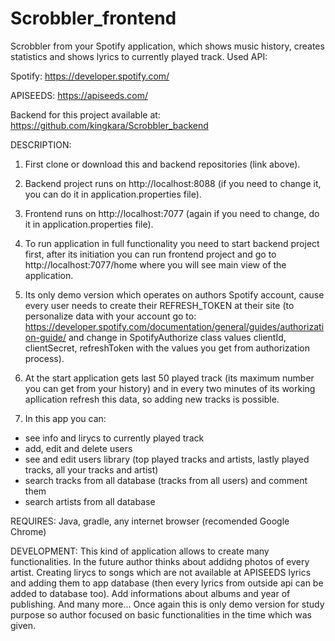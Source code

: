 # Scrobbler_frontend
Scrobbler from your Spotify application, which shows music history, creates statistics and shows lyrics to currently played track. Used API:

Spotify: https://developer.spotify.com/


APISEEDS: https://apiseeds.com/


Backend for this project available at: https://github.com/kingkara/Scrobbler_backend

DESCRIPTION:
1. First clone or download this and backend repositories (link above).

2. Backend project runs on http://localhost:8088 (if you need to change it, you can do it in application.properties file).

3. Frontend runs on http://localhost:7077 (again if you need to change, do it in application.properties file).

4. To run application in full functionality you need to start backend project first, after its initiation you can run frontend project and
  go to http://localhost:7077/home where you will see main view of the application.
  
5. Its only demo version which operates on authors Spotify account, cause every user needs to create their REFRESH_TOKEN at their site
  (to personalize data with your account go to: https://developer.spotify.com/documentation/general/guides/authorization-guide/
  and change in SpotifyAuthorize class values clientId, clientSecret, refreshToken with the values you get from authorization process).
  
6. At the start application gets last 50 played track (its maximum number you can get from your history) and in every two minutes of its
working apllication refresh this data, so adding new tracks is possible.

7. In this app you can:
- see info and lirycs to currently played track
- add, edit and delete users
- see and edit users library (top played tracks and artists, lastly played tracks, all your tracks and artist)
- search tracks from all database (tracks from all users) and comment them
- search artists from all database


REQUIRES: Java, gradle, any internet browser (recomended Google Chrome)

DEVELOPMENT:
This kind of application allows to create many functionalities. In the future author thinks about addidng photos of every artist.
Creating lirycs to songs which are not available at APISEEDS lyrics and adding them to app database (then every lyrics from outside api can
be added to database too).
Add informations about albums and year of publishing.
And many more... Once again this is only demo version for study purpose so author focused on basic functionalities in the time which was given.
